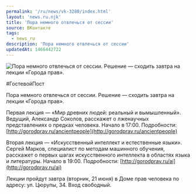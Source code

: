 ```yaml
---
permalink: '/ru/news/vk-3280/index.html'
layout: 'news.ru.njk'
title: 'Пора немного отвлечься от сессии'
source: ВКонтакте
tags:
  - news_ru
description: 'Пора немного отвлечься от сессии'
updatedAt: 1466442722
---
```

![Пора немного отвлечься от сессии. Решение — сходить завтра на лекции «Города прав».](https://sun9-57.userapi.com/impf/c631616/v631616484/33424/H7Grl60e9Qs.jpg?size=1280x533&quality=96&sign=16e0c3cb16493c8714d17c0ac6b692e7&c_uniq_tag=fznyvhltI2Nc4ObtjAt_0nJZd-8N4G3ACgbpCnkHEk8&type=album)

#ГостевойПост

Пора немного отвлечься от сессии. Решение — сходить завтра на лекции «Города прав».

Первая лекция — «Мир древних людей: реальный и вымышленный». Ведущий, Александр Соколов, расскажет о лженаучных представлениях о предках человека. Начало в 17:00. Подробности: [http://gorodprav.ru/ancientpeople](http://gorodprav.ru/ancientpeople)

Вторая лекция — «Искусственный интеллект и естественные языки». Сергей Марков, специалист по методам машинного обучения, расскажет о первых шагах искусственного интеллекта в областях языка и литературы. Начало в 19:00. Подробности: [http://gorodprav.ru/ai](http://gorodprav.ru/ai)

Лекции пройдут завтра (вторник, 21 июня) в Доме прав человека по адресу: ул. Цюрупы, 34. Вход свободный.
